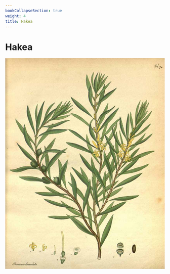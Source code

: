 ```yaml
---
bookCollapseSection: true
weight: 4
title: Hakea
---
```


# Hakea

![Persoonia lanceolata](persoonia-lanceolata.jpg)